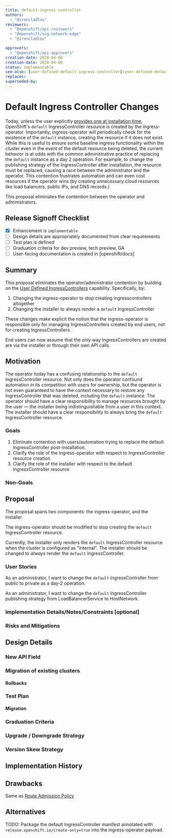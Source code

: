 ```yaml
---
title: default-ingress-controller
authors:
  - "@ironcladlou"
reviewers:
  - "@openshift/api-reviewers"
  - "@openshift/sig-network-edge"
  - "@ironcladlou"

approvers:
  - "@openshift/api-approvers"
creation-date: 2020-04-06
creation-date: 2020-04-06
status: implementable
see-also: [user-defined-default-ingress-controller](user-defined-default-ingress-controller.md)
replaces:
superseded-by:
---
```


# Default Ingress Controller Changes

Today, unless the user explicitly [provides one at installation time](user-defined-default-ingress-controller.md), OpenShift's `default` IngressController resource is created by the ingress-operator. Importantly, ingress-operator will periodically check for the existence of the `default` instance, creating the resource if it does not exist. While this is useful to ensure some baseline ingress functionality within the cluster even in the event of the default resource being deleted, the current behavior is at odds with the common administrative practice of replacing the `default` instance as a day 2 operation. For example, to change the publishing strategy of the IngressController after installation, the resource must be replaced, causing a race between the administrator and the operator. This contention frustrates automation and can even cost resources if the operator wins (by creating unnecessary cloud resources like load balancers, public IPs, and DNS records.)

This proposal eliminates the contention between the operator and administrators.

## Release Signoff Checklist

- [x] Enhancement is `implementable`
- [ ] Design details are appropriately documented from clear requirements
- [ ] Test plan is defined
- [ ] Graduation criteria for dev preview, tech preview, GA
- [ ] User-facing documentation is created in [openshift/docs]

## Summary

This proposal eliminates the operator/administrator contention by building on the [User Defined IngressControllers](user-defined-default-ingress-controller.md) capability. Specifically, by:

1. Changing the ingress-operator to stop creating ingresscontrollers altogether
2. Changing the installer to always render a `default` IngressController

These changes make explicit the notion that the ingress-operator is responsible only for managing IngressControllers created by end users, _not_ for creating IngressControllers.

End users can now assume that the _only_ way IngressControllers are created are via the installer or through their own API calls.

## Motivation

The operator today has a confusing relationship to the `default` IngressController resource. Not only does the operator confound automation in its competition with users for ownership, but the operator is not even guaranteed to have the context necessary to restore any IngressController that was deleted, including the `default` instance. The operator should have a clear responsibility to manage resources brought by the user — the installer being indistinguishable from a user in this context. The installer should have a clear responsibility to always bring the `default` IngressController resource.

### Goals

1. Eliminate contention with users/automation trying to replace the default IngressController post-installation.
2. Clarify the role of the ingress-operator with respect to IngressController resource creation
3. Clarify the role of the installer with respect to the default IngressController resource

### Non-Goals


## Proposal

The proposal spans two components: the ingress-operator, and the installer.

The ingress-operator should be modified to stop creating the `default` IngressController resource.

Currently, the installer only renders the `default` IngressController resource when the cluster is configured as "internal". The installer should be changed to _always_ render the `default` IngressController.

### User Stories

As an administrator, I want to change the `default` IngressController from public to private as a day-2 operation.

As an administrator, I want to change the `default` IngressController publishing strategy from LoadBalancerService to HostNetwork.

### Implementation Details/Notes/Constraints [optional]


### Risks and Mitigations


## Design Details

### New API Field


### Migration of existing clusters



#### Rollbacks


### Test Plan


#### Migration

### Graduation Criteria

### Upgrade / Downgrade Strategy


### Version Skew Strategy

## Implementation History

## Drawbacks

Same as [Route Admission Policy](https://github.com/openshift/enhancements/blob/master/enhancements/ingress/openshift-route-admission-policy.md#drawbacks)

## Alternatives

TODO: Package the default IngressController manifest annotated with `release.openshift.io/create-only=true` into the ingress-operator payload.
